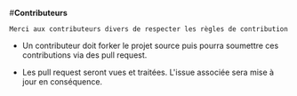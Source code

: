 #**Contributeurs**

```Merci aux contributeurs divers de respecter les règles de contribution```

* Un contributeur doit forker le projet source puis pourra soumettre ces contributions via des pull request.

* Les pull request seront vues et traitées. L'issue associée sera mise à jour en conséquence.